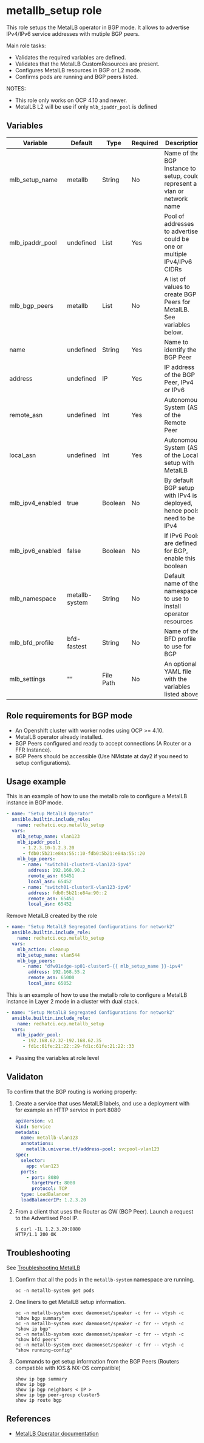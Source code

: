 # metallb_setup role

This role setups the MetalLB operator in BGP mode. It allows to advertise IPv4/IPv6 service addresses with mutiple BGP peers.

Main role tasks:
  - Validates the required variables are defined.
  - Validates that the MetalLB CustomResources are present.
  - Configures MetalLB resources in BGP or L2 mode.
  - Confirms pods are running and BGP peers listed.

NOTES:
 - This role only works on OCP 4.10 and newer.
 - MetalLB L2 will be use if only `mlb_ipaddr_pool` is defined

## Variables

| Variable               | Default        | Type         | Required    | Description                                                              |
| ---------------------- | ---------------|------------- | ----------- | -------------------------------------------------------------------------|
| mlb_setup_name         | metallb        | String       | No          | Name of the BGP Instance to setup, could represent a vlan or network name|
| mlb_ipaddr_pool        | undefined      | List         | Yes         | Pool of addresses to advertise, could be one or multiple IPv4/IPv6 CIDRs |
| mlb_bgp_peers          | metallb        | List         | No          | A list of values to create BGP Peers for MetalLB. See variables below.   |
|   name                 | undefined      | String       | Yes         | Name to identify the BGP Peer                                            |
|   address              | undefined      | IP           | Yes         | IP address of the BGP Peer, IPv4 or IPv6                                 |
|   remote_asn           | undefined      | Int          | Yes         | Autonomous System (AS) of the Remote Peer                                |
|   local_asn            | undefined      | Int          | Yes         | Autonomous System (AS) of the Local setup with MetalLB                   |
| mlb_ipv4_enabled       | true           | Boolean      | No          | By default BGP setup with IPv4 is deployed, hence pools need to be IPv4  |
| mlb_ipv6_enabled       | false          | Boolean      | No          | If IPv6 Pools are defined for BGP, enable this boolean                   |
| mlb_namespace          | metallb-system | String       | No          | Default name of the namespace to use to install operator resources       |
| mlb_bfd_profile        | bfd-fastest    | String       | No          | Name of the BFD profile to use for BGP                                   |
| mlb_settings           | ""             | File Path    | No          | An optional YAML file with the variables listed above.                   |

## Role requirements for BGP mode
  - An Openshift cluster with worker nodes using OCP >= 4.10.
  - MetalLB operator already installed.
  - BGP Peers configured and ready to accept connections (A Router or a FFR Instance).
  - BGP Peers should be accessible (Use NMstate at day2 if you need to setup configurations).

## Usage example

This is an example of how to use the metallb role to configure a MetalLB instance in BGP mode.

```yaml
- name: "Setup MetalLB Operator"
  ansible.builtin.include_role:
    name: redhatci.ocp.metallb_setup
  vars:
    mlb_setup_name: vlan123
    mlb_ipaddr_pool:
      - 1.2.3.10-1.2.3.20
      - fdb0:5b21:e84a:55::10-fdb0:5b21:e84a:55::20
    mlb_bgp_peers:
      - name: "switch01-clusterX-vlan123-ipv4"
        address: 192.168.90.2
        remote_asn: 65451
        local_asn: 65452
      - name: "switch01-clusterX-vlan123-ipv6"
        address: fdb0:5b21:e84a:90::2
        remote_asn: 65451
        local_asn: 65452
```

Remove MetalLB created by the role
```yaml
- name: "Setup MetalLB Segregated Configurations for network2"
  ansible.builtin.include_role:
    name: redhatci.ocp.metallb_setup
  vars:
    mlb_action: cleanup
    mlb_setup_name: vlan544
    mlb_bgp_peers:
      - name: "dfw01edge-sp01-cluster5-{{ mlb_setup_name }}-ipv4"
        address: 192.168.55.2
        remote_asn: 65000
        local_asn: 65052
```

This is an example of how to use the metallb role to configure a MetalLB instance in Layer 2 mode in a cluster with dual stack.
```yaml
- name: "Setup MetalLB Segregated Configurations for network2"
  ansible.builtin.include_role:
    name: redhatci.ocp.metallb_setup
  vars:
    mlb_ipaddr_pool:
      - 192.168.62.32-192.168.62.35
      - fd1c:61fe:21:22::29-fd1c:61fe:21:22::33
```

* Passing the variables at role level

## Validaton

To confirm that the BGP routing is working properly:
1. Create a service that uses MetalLB labels, and use a deployment with for example an HTTP service in port 8080
    ```YAML
    apiVersion: v1
    kind: Service
    metadata:
      name: metallb-vlan123
      annotations:
        metallb.universe.tf/address-pool: svcpool-vlan123
    spec:
      selector:
        app: vlan123
      ports:
        - port: 8080
          targetPort: 8080
          protocol: TCP
      type: LoadBalancer
      loadBalancerIP: 1.2.3.20
    ```
1. From a client that uses the Router as GW (BGP Peer). Launch a request to the Advertised Pool IP.
    ```ShellSession
    $ curl -IL 1.2.3.20:8080
    HTTP/1.1 200 OK
    ```

## Troubleshooting

See [Troubleshooting MetalLB](https://docs.openshift.com/container-platform/4.13/networking/metallb/metallb-troubleshoot-support.html)

1. Confirm that all the pods in the `metallb-system` namespace are running.
    ```ShellSession
    oc -n metallb-system get pods
    ```
1. One liners to get MetalLB setup information.
    ```ShellSession
    oc -n metallb-system exec daemonset/speaker -c frr -- vtysh -c "show bgp summary"
    oc -n metallb-system exec daemonset/speaker -c frr -- vtysh -c "show ip bgp"
    oc -n metallb-system exec daemonset/speaker -c frr -- vtysh -c "show bfd peers"
    oc -n metallb-system exec daemonset/speaker -c frr -- vtysh -c "show running-config"
    ```
1. Commands to get setup information from the BGP Peers (Routers compatible with IOS & NX-OS compatible)
    ```ShellSession
    show ip bgp summary
    show ip bgp
    show ip bgp neighbors < IP >
    show ip bgp peer-group cluster5
    show ip route bgp
    ```

## References

* [MetalLB Operator documentation](https://docs.openshift.com/container-platform/4.13/networking/metallb/about-metallb.html)
